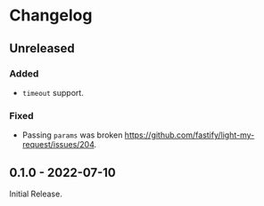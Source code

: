 # Changelog

## Unreleased
### Added
* `timeout` support.

### Fixed
* Passing `params` was broken https://github.com/fastify/light-my-request/issues/204.

## 0.1.0 - 2022-07-10
Initial Release.
